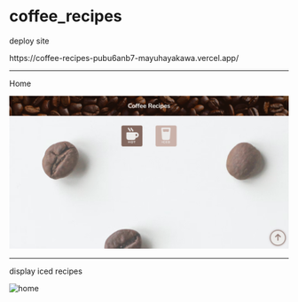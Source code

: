 # coffee_recipes

<p>deploy site</p>
https://coffee-recipes-pubu6anb7-mayuhayakawa.vercel.app/

***
<p>Home</p>
<img src="./src/img/CoffeeRecipes.png" alt="home" title="home page">

***

<p>display iced recipes</p>
<img src="./src/img/CoffeeRecipes_iced.png" alt="home" title="home page">